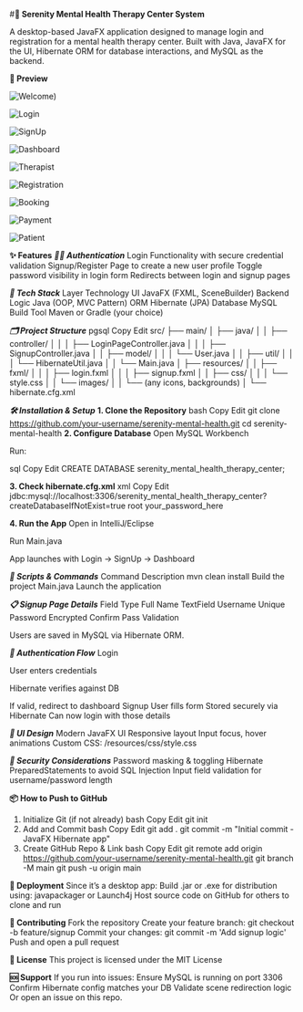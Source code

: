 #**🧠 Serenity Mental Health Therapy Center System**

A desktop-based JavaFX application designed to manage login and registration for a mental health therapy center. Built with Java, JavaFX for the UI, Hibernate ORM for database interactions, and MySQL as the backend.

**🎯  Preview** 

![Welcome)](https://github.com/user-attachments/assets/9de704a8-3c93-43e2-8f31-720accda1386)

![Login](https://github.com/user-attachments/assets/44d35538-f588-47c6-b533-dbd6221173f5)

![SignUp](https://github.com/user-attachments/assets/143b6552-9a21-4100-a260-1d35b4971567)

![Dashboard](https://github.com/user-attachments/assets/ee8546e5-c192-4a63-9ce1-f375652558c3)

![Therapist](https://github.com/user-attachments/assets/7534823f-72c8-49a2-bacd-a0a773c1bb1a)

![Registration](https://github.com/user-attachments/assets/66a543e4-85d4-4305-b76e-9a7d457ddf8e)

![Booking](https://github.com/user-attachments/assets/5bdaef11-84aa-4318-8236-3c4c2c3bed63)

![Payment](https://github.com/user-attachments/assets/2d48193d-ec6e-4298-8454-45477f2dea0f)

![Patient](https://github.com/user-attachments/assets/4d902767-2645-4c67-bd14-a143a5f4ac4a)


**✨ Features**
***🧑‍⚕️ Authentication***
Login Functionality with secure credential validation
Signup/Register Page to create a new user profile
Toggle password visibility in login form
Redirects between login and signup pages

***📁 Tech Stack***
Layer	Technology
UI	JavaFX (FXML, SceneBuilder)
Backend Logic	Java (OOP, MVC Pattern)
ORM	Hibernate (JPA)
Database	MySQL
Build Tool	Maven or Gradle (your choice)

***🗂️ Project Structure***
pgsql
Copy
Edit
src/
├── main/
│   ├── java/
│   │   ├── controller/
│   │   │   ├── LoginPageController.java
│   │   │   ├── SignupController.java
│   │   ├── model/
│   │   │   └── User.java
│   │   ├── util/
│   │   │   └── HibernateUtil.java
│   │   └── Main.java
│   ├── resources/
│   │   ├── fxml/
│   │   │   ├── login.fxml
│   │   │   ├── signup.fxml
│   │   ├── css/
│   │   │   └── style.css
│   │   └── images/
│   │       └── (any icons, backgrounds)
│   └── hibernate.cfg.xml

***🛠️ Installation & Setup***
**1. Clone the Repository**
bash
Copy
Edit
git clone https://github.com/your-username/serenity-mental-health.git
cd serenity-mental-health
**2. Configure Database**
Open MySQL Workbench

Run:

sql
Copy
Edit
CREATE DATABASE serenity_mental_health_therapy_center;

**3. Check hibernate.cfg.xml**
xml
Copy
Edit
<property name="hibernate.connection.url">
    jdbc:mysql://localhost:3306/serenity_mental_health_therapy_center?createDatabaseIfNotExist=true
</property>
<property name="hibernate.connection.username">root</property>
<property name="hibernate.connection.password">your_password_here</property>

**4. Run the App**
Open in IntelliJ/Eclipse

Run Main.java

App launches with Login → SignUp → Dashboard

***🧾 Scripts & Commands***
Command	Description
mvn clean install	Build the project
Main.java	Launch the application

***📋 Signup Page Details***
Field	Type
Full Name	TextField
Username	Unique
Password	Encrypted
Confirm Pass	Validation

Users are saved in MySQL via Hibernate ORM.

***🧠 Authentication Flow***
Login

User enters credentials

Hibernate verifies against DB

If valid, redirect to dashboard
Signup
User fills form
Stored securely via Hibernate
Can now login with those details

***🎨 UI Design***
Modern JavaFX UI
Responsive layout
Input focus, hover animations
Custom CSS: /resources/css/style.css

***🔐 Security Considerations***
Password masking & toggling
Hibernate PreparedStatements to avoid SQL Injection
Input field validation for username/password length

**📦 How to Push to GitHub**
1. Initialize Git (if not already)
bash
Copy
Edit
git init
2. Add and Commit
bash
Copy
Edit
git add .
git commit -m "Initial commit - JavaFX Hibernate app"
3. Create GitHub Repo & Link
bash
Copy
Edit
git remote add origin https://github.com/your-username/serenity-mental-health.git
git branch -M main
git push -u origin main

**🚀 Deployment**
Since it’s a desktop app:
Build .jar or .exe for distribution using:
javapackager or Launch4j
Host source code on GitHub for others to clone and run

**🤝 Contributing**
Fork the repository
Create your feature branch: git checkout -b feature/signup
Commit your changes: git commit -m 'Add signup logic'
Push and open a pull request

**📄 License**
This project is licensed under the MIT License

**🆘 Support**
If you run into issues:
Ensure MySQL is running on port 3306
Confirm Hibernate config matches your DB
Validate scene redirection logic
Or open an issue on this repo.
